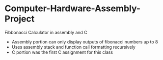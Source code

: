 # Computer-Hardware-Assembly-Project
Fibbonacci Calculator in assembly and C
  - Assembly portion can only display outputs of fibonacci numbers up to 8
  - Uses assembly stack and function call formatting recursively
  - C portion was the first C assignment for this class
